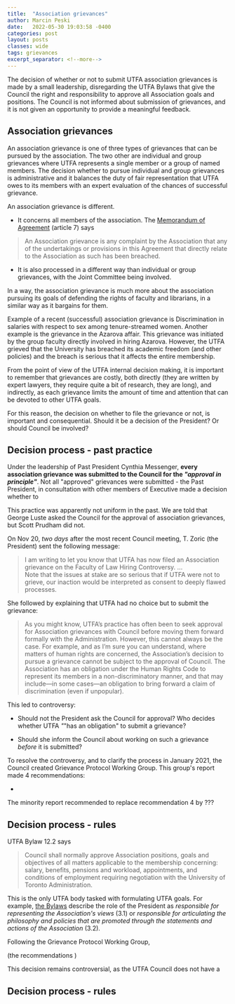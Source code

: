 ```yaml
---
title:  "Association grievances"
author: Marcin Peski
date:   2022-05-30 19:03:58 -0400
categories: post
layout: posts
classes: wide
tags: grievances
excerpt_separator: <!--more-->
---
```

The decision of whether or not to submit UTFA association grievances is made by a small leadership, disregarding the UTFA Bylaws that give the Council the right and responsibility to approve all Association goals and positions. The Council is not informed about submission of grievances, and it is not given an opportunity to provide a meaningful feedback.
<!--more-->

## Association grievances

An association grievance is one of three types of grievances that can be pursued by the association. The two other are individual and group grievances where UTFA represents a single member or a group of named members. The decision whether to pursue individual and group grievances is administrative and it balances the duty of fair representation that UTFA owes to its members with an expert evaluation of the chances of successful grievance. 

An association grievance is different. 

* It concerns all members of the association. The <a href="https://www.utfa.org/sites/default/files/UTFA-MoA-2016.pdf">Memorandum of Agreement</a> (article 7) says

>An Association grievance is any complaint by the Association that any of the undertakings or provisions
in this Agreement that directly relate to the Association as such has been breached.

* It is also processed in a different way than individual or group grievances, with the Joint Committee being involved.

In a way, the association grievance is much more about the association pursuing its goals of defending the rights of faculty and librarians, in a similar way as it bargains for them. 

Example of a recent (successful) association grievance is Discrimination in salaries with respect to sex among tenure-streamed women. Another example is the grievance in the Azarova affair. This grievance was initiated by the group faculty directly involved in hiring Azarova. However, the UTFA grieved that the University has breached its academic freedom (and other policies) and the breach is serious that it affects the entire membership.

From the point of view of the UTFA internal decision making, it is important to remember that grievances are costly, both directly (they are written by expert lawyers, they require quite a bit of research, they are long), and indirectly, as each grievance limits the amount of time and attention that can be devoted to other UTFA goals. 

For this reason, the decision on whether to file the grievance or not, is important and consequential. Should it be a decision of the President? Or should Council be involved?

## Decision process - past practice

Under the leadership of Past President Cynthia Messenger, **every association grievance was submitted to the Council for the <i>"approval in principle"</i>**. Not all "approved" grievances were submitted - the Past President, in consultation with other members of Executive made a decision whether to   

This practice was apparently not uniform in the past. We are told that George Luste asked the Council for the approval of association grievances, but Scott Prudham did not.  

On Nov 20, *two days* after the most recent Council meeting, T. Zoric (the President) sent the following message:
>I am writing to let you know that UTFA has now filed an Association grievance on the Faculty of Law Hiring Controversy. ...  
>Note that the issues at stake are so serious that if UTFA were not to grieve, our inaction would be interpreted as consent to deeply flawed processes.

She followed by explaining that UTFA had no choice but to submit the grievance: 
>As you might know, UTFA’s practice has often been to seek approval for Association grievances with Council before moving them forward formally with the Administration. However, this cannot always be the case. For example, and as I’m sure you can understand, where matters of human rights are concerned, the Association’s decision to pursue a grievance cannot be subject to the approval of Council. The Association has an obligation under the Human Rights Code to represent its members in a non-discriminatory manner, and that may include—in some cases—an obligation to bring forward a claim of discrimination (even if unpopular).

This led to controversy: 

* Should not the President ask the Council for approval? Who decides whether UTFA *"*"has an obligation" to submit a grievance?

* Should she inform the Council about working on such a grievance *before* it is submitted? 

To resolve the controversy, and to clarify the process in January 2021, the Council created Grievance Protocol Working Group. This group's report made 4 recommendations: 

* 

The minority report recommended to replace recommendation 4 by ???

## Decision process - rules

UTFA Bylaw 12.2 says

>Council shall normally approve Association positions, goals and objectives of all matters applicable to the membership concerning: salary, benefits, pensions and workload, appointments, and conditions of employment requiring negotiation with the University of Toronto Administration.

This is the only UTFA body tasked with formulating UTFA goals. For example, <a href="https://www.utfa.org/content/utfa-bylaws">the Bylaws</a> describe the role of the President as *responsible for representing the Association's views* (3.1) or *responsible for articulating the philosophy and policies that are promoted through the statements and actions of the Association* (3.2). 

Following the Grievance Protocol Working Group, 

 (the recommendations )

This decision remains controversial, as the UTFA Council does not have a

## Decision process - rules




